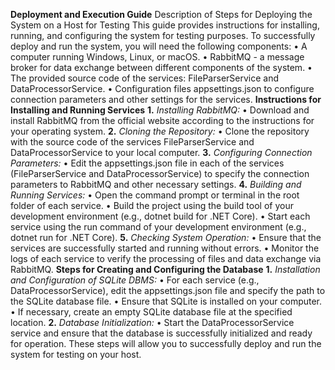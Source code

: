 
**Deployment and Execution Guide**
Description of Steps for Deploying the System on a Host for Testing
This guide provides instructions for installing, running, and configuring the system for testing purposes. To successfully deploy and run the system, you will need the following components:
•	A computer running Windows, Linux, or macOS.
•	RabbitMQ - a message broker for data exchange between different components of the system.
•	The provided source code of the services: FileParserService and DataProcessorService.
•	Configuration files appsettings.json to configure connection parameters and other settings for the services.
**Instructions for Installing and Running Services**
**1.**	*Installing RabbitMQ:*
•	Download and install RabbitMQ from the official website according to the instructions for your operating system.
**2.**	*Cloning the Repository:*
•	Clone the repository with the source code of the services FileParserService and DataProcessorService to your local computer.
**3.**	*Configuring Connection Parameters:*
•	Edit the appsettings.json file in each of the services (FileParserService and DataProcessorService) to specify the connection parameters to RabbitMQ and other necessary settings.
**4.**	*Building and Running Services:*
•	Open the command prompt or terminal in the root folder of each service.
•	Build the project using the build tool of your development environment (e.g., dotnet build for .NET Core).
•	Start each service using the run command of your development environment (e.g., dotnet run for .NET Core).
**5.**	*Checking System Operation:*
•	Ensure that the services are successfully started and running without errors.
•	Monitor the logs of each service to verify the processing of files and data exchange via RabbitMQ.
**Steps for Creating and Configuring the Database**
**1.**	*Installation and Configuration of SQLite DBMS:*
•	For each service (e.g., DataProcessorService), edit the appsettings.json file and specify the path to the SQLite database file.
•	Ensure that SQLite is installed on your computer.
•	If necessary, create an empty SQLite database file at the specified location.
**2.**	*Database Initialization:*
•	Start the DataProcessorService service and ensure that the database is successfully initialized and ready for operation.
These steps will allow you to successfully deploy and run the system for testing on your host.
